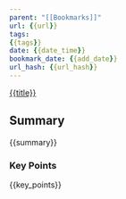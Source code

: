 ```yaml
---
parent: "[[Bookmarks]]"
url: {{url}}
tags:
{{tags}}
date: {{date_time}}
bookmark_date: {{add_date}}
url_hash: {{url_hash}}
---
```


[{{title}}]({{url}})

## Summary

{{summary}}

### Key Points

{{key_points}}

